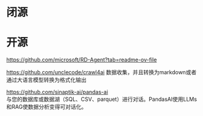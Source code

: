 

# 闭源




# 开源

https://github.com/microsoft/RD-Agent?tab=readme-ov-file


https://github.com/unclecode/crawl4ai 数据收集，并且转换为markdown或者通过大语言模型转换为格式化输出


https://github.com/sinaptik-ai/pandas-ai   
与您的数据库或数据湖（SQL、CSV、parquet）进行对话。PandasAI使用LLMs和RAG使数据分析变得可对话化。
